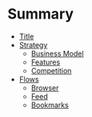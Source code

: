 # Summary
* [Title](README.md)
* [Strategy]()
  * [Business Model](strategy/business-model.md)
  * [Features](strategy/features.md)
  * [Competition](strategy/competition.md)
* [Flows]()
  * [Browser](flows/browser.md)
  * [Feed](flows/feed.md)
  * [Bookmarks](flows/bookmarks.md)